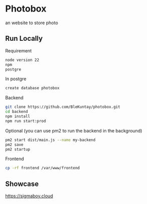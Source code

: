 
# Photobox 

an website to store photo  

## Run Locally

Requirement

```bash
node version 22
npm 
postgre 
```

In postgre 
```bash
create database photobox
```

Backend

```bash
git clone https://github.com/BleKuntay/photobox.git
cd backend
npm install
npm run start:prod
```


Optional (you can use pm2 to run the backend in the background)
```bash
pm2 start dist/main.js --name my-backend
pm2 save
pm2 startup

```

Frontend 

```bash
cp -rf frontend /var/www/frontend
```


## Showcase
https://sigmaboy.cloud

